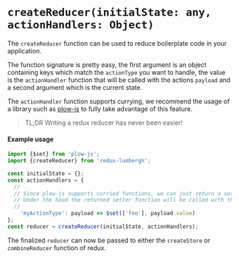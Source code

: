 # `createReducer(initialState: any, actionHandlers: Object)`
The `createReducer` function can be used to reduce boilerplate code in your application.

The function signature is pretty easy, the first argument is an object containing keys which match the `actionType` you want to handle, the value is the `actionHandler` function that will be called with the actions `payload` and a second argument which is the current state.

The `actionHandler` function supports currying, we recommend the usage of a library such as [plow-js](https://grebaldi.gitbooks.io/plow-js/) to fully take advantage of this feature.

> TL;DR Writing a redux reducer has never been easier!

#### Example usage
```js
import {$set} from 'plow-js';
import {createReducer} from 'redux-lumbergh';

const initialState = {};
const actionHandlers = {
  //
  // Since plow-js supports curried functions, we can just return a setter.
  // Under the hood the returned setter function will be called with the current state as the first and only argument.
  //
	'myActionType': payload => $set(['foo'], payload.value)
};
const reducer = createReducer(initialState, actionHandlers);
```

The finalized `reducer` can now be passed to either the `createStore` or `combineReducer` function of redux.
